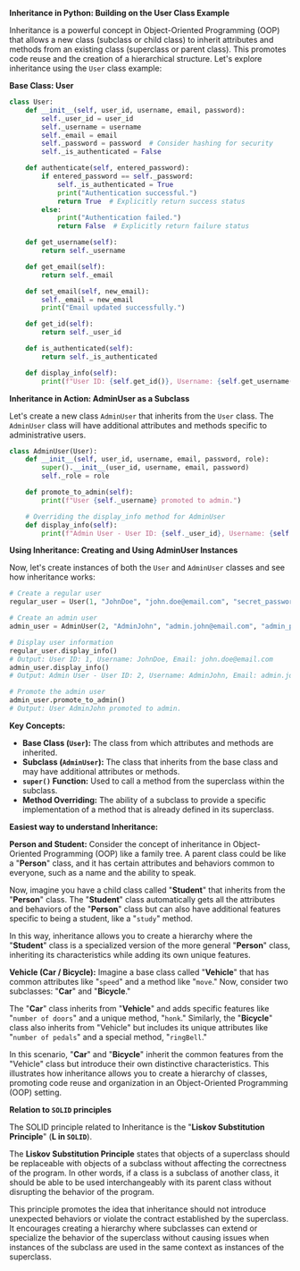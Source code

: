 **Inheritance in Python: Building on the User Class Example**

Inheritance is a powerful concept in Object-Oriented Programming (OOP) that allows a new class (subclass or child class) to inherit attributes and methods from an existing class (superclass or parent class). This promotes code reuse and the creation of a hierarchical structure. Let's explore inheritance using the `User` class example:

**Base Class: User**

```python
class User:
    def __init__(self, user_id, username, email, password):
        self._user_id = user_id
        self._username = username
        self._email = email
        self._password = password  # Consider hashing for security
        self._is_authenticated = False

    def authenticate(self, entered_password):
        if entered_password == self._password:
            self._is_authenticated = True
            print("Authentication successful.")
            return True  # Explicitly return success status
        else:
            print("Authentication failed.")
            return False  # Explicitly return failure status

    def get_username(self):
        return self._username

    def get_email(self):
        return self._email

    def set_email(self, new_email):
        self._email = new_email
        print("Email updated successfully.")

    def get_id(self):
        return self._user_id

    def is_authenticated(self):
        return self._is_authenticated

    def display_info(self):
        print(f"User ID: {self.get_id()}, Username: {self.get_username()}, Email: {self.get_email()}")
```

**Inheritance in Action: AdminUser as a Subclass**

Let's create a new class `AdminUser` that inherits from the `User` class. The `AdminUser` class will have additional attributes and methods specific to administrative users.



```python
class AdminUser(User):
    def __init__(self, user_id, username, email, password, role):
        super().__init__(user_id, username, email, password)
        self._role = role

    def promote_to_admin(self):
        print(f"User {self._username} promoted to admin.")

    # Overriding the display_info method for AdminUser
    def display_info(self):
        print(f"Admin User - User ID: {self._user_id}, Username: {self._username}, Email: {self._email}, Role: {self._role}")
```



**Using Inheritance: Creating and Using AdminUser Instances**

Now, let's create instances of both the `User` and `AdminUser` classes and see how inheritance works:

```python
# Create a regular user
regular_user = User(1, "JohnDoe", "john.doe@email.com", "secret_password")

# Create an admin user
admin_user = AdminUser(2, "AdminJohn", "admin.john@email.com", "admin_password", "Administrator")

# Display user information
regular_user.display_info()  
# Output: User ID: 1, Username: JohnDoe, Email: john.doe@email.com
admin_user.display_info()    
# Output: Admin User - User ID: 2, Username: AdminJohn, Email: admin.john@email.com, Role: Administrator

# Promote the admin user
admin_user.promote_to_admin()  
# Output: User AdminJohn promoted to admin.
```



 **Key Concepts:**

- **Base Class (`User`):** The class from which attributes and methods are inherited.
- **Subclass (`AdminUser`):** The class that inherits from the base class and may have additional attributes or methods.
- **`super()` Function:** Used to call a method from the superclass within the subclass.
- **Method Overriding:** The ability of a subclass to provide a specific implementation of a method that is already defined in its superclass.

**Easiest way to understand Inheritance:**

**Person and Student:** Consider the concept of inheritance in Object-Oriented Programming (OOP) like a family tree. A parent class could be like a "**Person**" class, and it has certain attributes and behaviors common to everyone, such as a name and the ability to speak.

Now, imagine you have a child class called "**Student**" that inherits from the "**Person**" class. The "**Student**" class automatically gets all the attributes and behaviors of the "**Person**" class but can also have additional features specific to being a student, like a "`study`" method.

In this way, inheritance allows you to create a hierarchy where the "**Student**" class is a specialized version of the more general "**Person**" class, inheriting its characteristics while adding its own unique features.

**Vehicle (Car / Bicycle):** Imagine a base class called "**Vehicle**" that has common attributes like "`speed`" and a method like "`move`." Now, consider two subclasses: "**Car**" and "**Bicycle**."

The "**Car**" class inherits from "**Vehicle**" and adds specific features like "`number of doors`" and a unique method, "`honk`." Similarly, the "**Bicycle**" class also inherits from "Vehicle" but includes its unique attributes like "`number of pedals`" and a special method, "`ringBell`."

In this scenario, "**Car**" and "**Bicycle**" inherit the common features from the "Vehicle" class but introduce their own distinctive characteristics. This illustrates how inheritance allows you to create a hierarchy of classes, promoting code reuse and organization in an Object-Oriented Programming (OOP) setting.

**Relation to `SOLID` principles**

The SOLID principle related to Inheritance is the "**Liskov Substitution Principle**" (**L in `SOLID`**). 

The **Liskov Substitution Principle** states that objects of a superclass should be replaceable with objects of a subclass without affecting the correctness of the program. In other words, if a class is a subclass of another class, it should be able to be used interchangeably with its parent class without disrupting the behavior of the program.

This principle promotes the idea that inheritance should not introduce unexpected behaviors or violate the contract established by the superclass. It encourages creating a hierarchy where subclasses can extend or specialize the behavior of the superclass without causing issues when instances of the subclass are used in the same context as instances of the superclass.